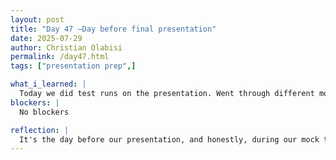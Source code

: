 ```yaml
---
layout: post
title: "Day 47 –Day before final presentation"
date: 2025-07-29
author: Christian Olabisi
permalink: /day47.html
tags: ["presentation prep",]

what_i_learned: |
  Today we did test runs on the presentation. Went through different mock trials of practicing what we are gonna say.
blockers: |
  No blockers

reflection: |
  It's the day before our presentation, and honestly, during our mock trials I was struggling with what I had to say. It was pissing me off because I wasn't sure if I was messing up do to being tired or me being nervous about tomorrow, I also know it's because I hate presentations. So I am gonna rehearse all day on what I have to say to make sure that I am more confident when it comes to the presentation tomorrow.
---
```


